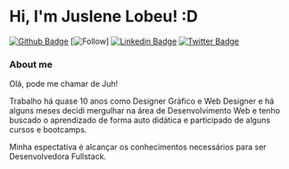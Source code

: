 # Hi, I'm Juslene Lobeu! :D

[![Github Badge](https://img.shields.io/badge/-Github-000?style=flat-square&logo=Github&logoColor=white&link=https://github.com/juslenelobeu)](https://github.com/juslenelobeu)
[![Follow](https://img.shields.io/github/followers/juslenelobeu?style=social)]
[![Linkedin Badge](https://img.shields.io/badge/-LinkedIn-blue?style=flat-square&logo=Linkedin&logoColor=white&link=https://www.linkedin.com/in/juslenelobeu/)](https://www.linkedin.com/in/juslenelobeu/)
[![Twitter Badge](https://img.shields.io/badge/-Twitter-1ca0f1?style=flat-square&labelColor=1ca0f1&logo=twitter&logoColor=white&link=https://twitter.com/JusleneLobeu)](https://twitter.com/JusleneLobeu)

### About me
Olá, pode me chamar de Juh!

Trabalho há quase 10 anos como Designer Gráfico e Web Designer e há alguns meses decidi mergulhar na área de Desenvolvimento Web e tenho buscado o aprendizado de forma auto didática e participado de alguns cursos e bootcamps.

Minha espectativa é alcançar os conhecimentos necessários para ser Desenvolvedora Fullstack.
